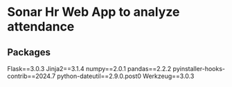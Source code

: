 # Sonar Hr Web App to analyze attendance

## Packages
Flask==3.0.3
Jinja2==3.1.4
numpy==2.0.1
pandas==2.2.2
pyinstaller-hooks-contrib==2024.7
python-dateutil==2.9.0.post0
Werkzeug==3.0.3

